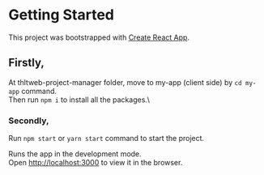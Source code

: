 # Getting Started

This project was bootstrapped with [Create React App](https://github.com/facebook/create-react-app).

## Firstly,

At thltweb-project-manager folder, move to my-app (client side) by `cd my-app` command.\
Then run `npm i` to install all the packages.\

### Secondly, 

Run `npm start` or `yarn start` command to start the project.

Runs the app in the development mode.\
Open [http://localhost:3000](http://localhost:3000) to view it in the browser.

